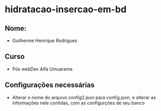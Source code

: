 # hidratacao-insercao-em-bd

## Nome:
- Guilherme Henrique Rodrigues
## Curso 
- Pós webDev Alfa Umuarama
## Configurações necessárias
- Alterar o nome do arquivo config2.json para config.json, e alterar as informações nele contidas, com as configurções de seu banco
